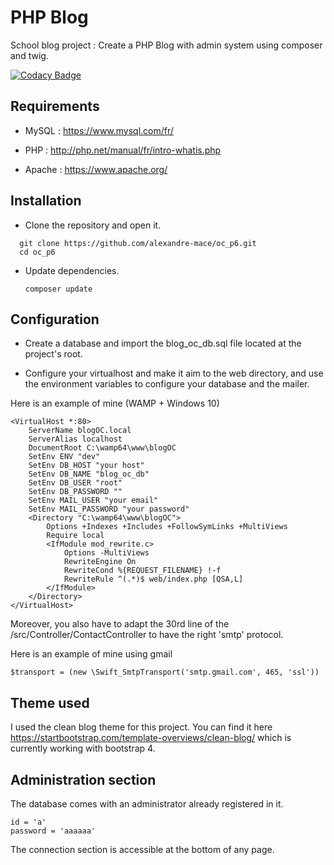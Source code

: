 # PHP Blog

School blog project : Create a PHP Blog with admin system using composer and twig.

[![Codacy Badge](https://api.codacy.com/project/badge/Grade/049008c476e0480ea032ec4fb7ab8a27)](https://app.codacy.com/app/alexandre-mace/oc_p5?utm_source=github.com&utm_medium=referral&utm_content=alexandre-mace/oc_p5&utm_campaign=Badge_Grade_Dashboard)

## Requirements 
* MySQL : https://www.mysql.com/fr/

* PHP : http://php.net/manual/fr/intro-whatis.php

* Apache : https://www.apache.org/

## Installation 
* Clone the repository and open it.

```
  git clone https://github.com/alexandre-mace/oc_p6.git
  cd oc_p6
```

* Update dependencies.

  `composer update`

## Configuration
 * Create a database and import the blog_oc_db.sql file located at the project's root.

 * Configure your virtualhost and make it aim to the web directory, and use the environment variables to configure your database and the mailer.

 Here is an example of mine (WAMP + Windows 10) 
```
<VirtualHost *:80>
    ServerName blogOC.local
    ServerAlias localhost
    DocumentRoot C:\wamp64\www\blogOC
    SetEnv ENV "dev"
    SetEnv DB_HOST "your host"
    SetEnv DB_NAME "blog_oc_db"
    SetEnv DB_USER "root"
    SetEnv DB_PASSWORD ""
    SetEnv MAIL_USER "your email"
    SetEnv MAIL_PASSWORD "your password"
    <Directory "C:\wamp64\www\blogOC">
        Options +Indexes +Includes +FollowSymLinks +MultiViews
        Require local
        <IfModule mod_rewrite.c>
            Options -MultiViews
            RewriteEngine On
            RewriteCond %{REQUEST_FILENAME} !-f
            RewriteRule ^(.*)$ web/index.php [QSA,L]
        </IfModule>
    </Directory>
</VirtualHost>
```

Moreover, you also have to adapt the 30rd line of the /src/Controller/ContactController to have the right 'smtp' protocol. 

Here is an example of mine using gmail
```
$transport = (new \Swift_SmtpTransport('smtp.gmail.com', 465, 'ssl'))
``` 

## Theme used
I used the clean blog theme for this project. You can find it here https://startbootstrap.com/template-overviews/clean-blog/ which is currently working with bootstrap 4.

## Administration section
The database comes with an administrator already registered in it.
```
id = 'a'
password = 'aaaaaa'
```
The connection section is accessible at the bottom of any page.
    
 
 
